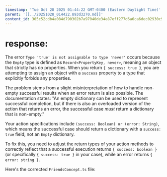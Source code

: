 ```yaml
---
timestamp: 'Tue Oct 28 2025 01:44:22 GMT-0400 (Eastern Daylight Time)'
parent: '[[../20251028_014422.893d3270.md]]'
content_id: 305c52cdb4a084d790302b7a97040de34e87eff277d6a6ca6dec02930c9adc9e
---
```


# response:

The error `Type 'true' is not assignable to type 'never'` occurs because the `Empty` type is defined as `Record<PropertyKey, never>`, meaning an object that strictly has *no* properties. When you return `{ success: true }`, you are attempting to assign an object with a `success` property to a type that explicitly forbids any properties.

The problem stems from a slight misinterpretation of how to handle non-empty successful results when an error return is also possible. The documentation states:
"An empty dictionary can be used to represent successful completion, but if there is also an overloaded version of the action that returns an error, the successful case *must* return a dictionary that is non-empty."

Your action specifications include `(success: Boolean) or (error: String)`, which means the successful case should return a dictionary with a `success: true` field, not an `Empty` dictionary.

To fix this, you need to adjust the return types of your action methods to correctly reflect that a successful execution returns `{ success: boolean }` (or specifically `{ success: true }` in your case), while an error returns `{ error: string }`.

Here's the corrected `FriendsConcept.ts` file:

